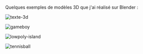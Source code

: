 Quelques exemples de modèles 3D que j'ai réalisé sur Blender :

![texte-3d](https://github.com/user-attachments/assets/36997097-b311-47de-9419-315e68eaed9c)

![gameboy](https://github.com/user-attachments/assets/f92f5270-4c34-40fd-a446-684ad99a991a)

![lowpoly-island](https://github.com/user-attachments/assets/a381a7ce-5fb3-4d51-b7dc-4d626416903c)

![tennisball](https://github.com/user-attachments/assets/74e81695-539d-4cd7-b504-9c819d1f255e)

